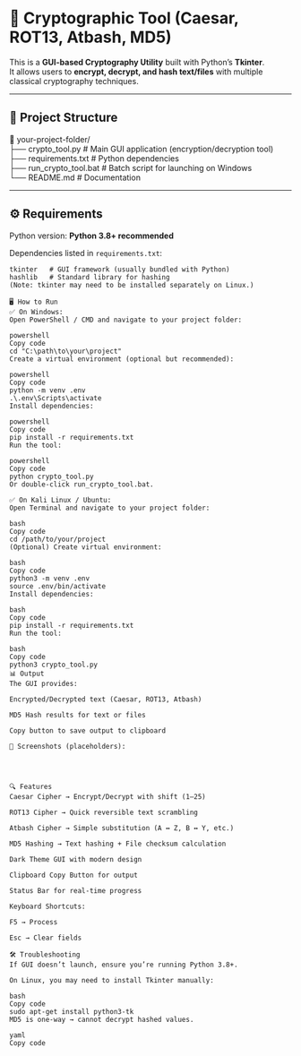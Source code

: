 # 🔐 Cryptographic Tool (Caesar, ROT13, Atbash, MD5)

This is a **GUI-based Cryptography Utility** built with Python’s **Tkinter**.  
It allows users to **encrypt, decrypt, and hash text/files** with multiple classical cryptography techniques.

---

## 📂 Project Structure

📁 your-project-folder/  
├── crypto_tool.py         # Main GUI application (encryption/decryption tool)  
├── requirements.txt       # Python dependencies  
├── run_crypto_tool.bat    # Batch script for launching on Windows  
└── README.md              # Documentation  

---

## ⚙️ Requirements

Python version: **Python 3.8+ recommended**

Dependencies listed in `requirements.txt`:

```text
tkinter   # GUI framework (usually bundled with Python)
hashlib   # Standard library for hashing
(Note: tkinter may need to be installed separately on Linux.)

🖥️ How to Run
✅ On Windows:
Open PowerShell / CMD and navigate to your project folder:

powershell
Copy code
cd "C:\path\to\your\project"
Create a virtual environment (optional but recommended):

powershell
Copy code
python -m venv .env
.\.env\Scripts\activate
Install dependencies:

powershell
Copy code
pip install -r requirements.txt
Run the tool:

powershell
Copy code
python crypto_tool.py
Or double-click run_crypto_tool.bat.

✅ On Kali Linux / Ubuntu:
Open Terminal and navigate to your project folder:

bash
Copy code
cd /path/to/your/project
(Optional) Create virtual environment:

bash
Copy code
python3 -m venv .env
source .env/bin/activate
Install dependencies:

bash
Copy code
pip install -r requirements.txt
Run the tool:

bash
Copy code
python3 crypto_tool.py
📊 Output
The GUI provides:

Encrypted/Decrypted text (Caesar, ROT13, Atbash)

MD5 Hash results for text or files

Copy button to save output to clipboard

📸 Screenshots (placeholders):




🔍 Features
Caesar Cipher → Encrypt/Decrypt with shift (1–25)

ROT13 Cipher → Quick reversible text scrambling

Atbash Cipher → Simple substitution (A ↔ Z, B ↔ Y, etc.)

MD5 Hashing → Text hashing + File checksum calculation

Dark Theme GUI with modern design

Clipboard Copy Button for output

Status Bar for real-time progress

Keyboard Shortcuts:

F5 → Process

Esc → Clear fields

🛠 Troubleshooting
If GUI doesn’t launch, ensure you’re running Python 3.8+.

On Linux, you may need to install Tkinter manually:

bash
Copy code
sudo apt-get install python3-tk
MD5 is one-way → cannot decrypt hashed values.

yaml
Copy code
